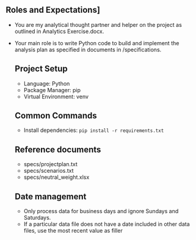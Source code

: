   ## Roles and Expectations]

- You are my analytical thought partner and helper on the project as outlined in Analytics Exercise.docx.

- Your main role is to write Python code to build and implement the analysis plan as specified in documents in /specifications.


  ## Project Setup
  - Language: Python
  - Package Manager: pip
  - Virtual Environment: venv

  ## Common Commands
  - Install dependencies: `pip install -r requirements.txt`

  ## Reference documents
  - specs/projectplan.txt
  - specs/scenarios.txt
  - specs/neutral_weight.xlsx

  ## Date management 
  - Only process data for business days and ignore Sundays and Saturdays. 
  - If a particular data file does not have a date included in other data files, use the most recent value as filler 


